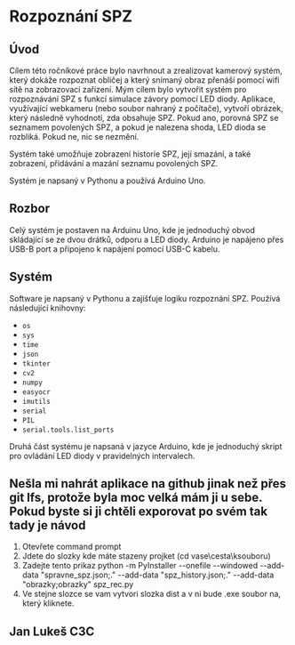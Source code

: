 # Rozpoznání SPZ

## Úvod

Cílem této ročníkové práce bylo navrhnout a zrealizovat kamerový systém, který dokáže rozpoznat obličej a který snímaný obraz přenáší pomocí wifi sítě na zobrazovací zařízení. Mým cílem bylo vytvořit systém pro rozpoznávání SPZ s funkcí simulace závory pomocí LED diody. Aplikace, využívající webkameru (nebo soubor nahraný z počítače), vytvoří obrázek, který následně vyhodnotí, zda obsahuje SPZ. Pokud ano, porovná SPZ se seznamem povolených SPZ, a pokud je nalezena shoda, LED dioda se rozbliká. Pokud ne, nic se nezmění.

Systém také umožňuje zobrazení historie SPZ, její smazání, a také zobrazení, přidávání a mazání seznamu povolených SPZ.

Systém je napsaný v Pythonu a používá Arduino Uno.

## Rozbor

Celý systém je postaven na Arduinu Uno, kde je jednoduchý obvod skládající se ze dvou drátků, odporu a LED diody. Arduino je napájeno přes USB-B port a připojeno k napájení pomocí USB-C kabelu.

## Systém

Software je napsaný v Pythonu a zajišťuje logiku rozpoznání SPZ. Používá následující knihovny:

- `os`
- `sys`
- `time`
- `json`
- `tkinter`
- `cv2`
- `numpy`
- `easyocr`
- `imutils`
- `serial`
- `PIL`
- `serial.tools.list_ports`

Druhá část systému je napsaná v jazyce Arduino, kde je jednoduchý skript pro ovládání LED diody v pravidelných intervalech.
## Nešla mi nahrát aplikace na github jinak než přes git lfs, protože byla moc velká mám ji u sebe. Pokud byste si ji chtěli exporovat po svém tak tady je návod
1. Otevřete command prompt
2. Jdete do slozky kde máte stazeny projket (cd vase\cesta\ksouboru)
3. Zadejte tento prikaz python -m PyInstaller --onefile --windowed --add-data "spravne_spz.json;." --add-data "spz_history.json;." --add-data "obrazky;obrazky" spz_rec.py
4. Ve stejne slozce se vam vytvori slozka dist a v ni bude .exe soubor na, který kliknete.  
## Jan Lukeš C3C
